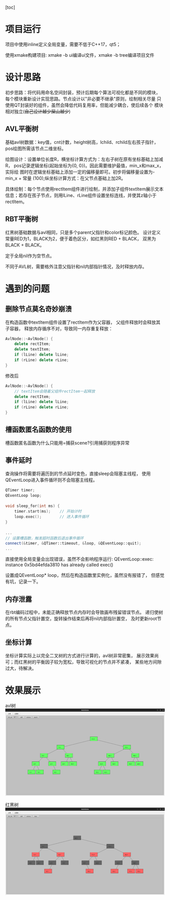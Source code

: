 [toc]

# 项目运行

项目中使用inline定义全局变量，需要不低于C++17，qt5；

使用xmake构建项目: xmake -b ui编译ui文件，xmake -b tree编译项目文件

# 设计思路

初步思路：将代码用命名空间封装，预计后期每个算法可视化都是不同的模块，
每个模块重新设计实现思路。节点设计以"非必要不继承"原则，绘制相关尽量
只使用QT封装好的组件，虽然会降低代码复用率，但能减少耦合，使后续各个
模块相对独立(~~自己设计越少屎山越少~~)

## AVL平衡树

基础avl树数据：key值，cnt计数，height树高，lchild、rchild左右孩子指针，
pos绘图所需该节点二维坐标。

绘图设计：设置单位长度R，横坐标计算方式为：左右子树在原有坐标基础上加减R，
pos记录逻辑坐标(起始坐标为{0, 0})。因此需要维护最值，min_x和max_x，实际绘
图时在逻辑坐标基础上添加一定的偏移量即可。初步将偏移量设置为-min_x + 常量
(100);纵坐标计算方式：在父节点基础上加2R。

具体绘制：每个节点使用rectItem组件进行绘制，并添加子组件textItem展示文本
信息；若存在孩子节点，则用lLine、rLine组件设置坐标连线，并使其z轴小于rectItem。

## RBT平衡树

红黑树基础数据与avl相同，只是多个parent父指针和color标记颜色。
设计定义常量RED为1，BLACK为2，便于着色区分，如红黑则RED + BLACK，
双黑为BLACK + BLACK。

定于全局nil作为空节点。

不同于AVL树，需要格外注意父指针和nil内部指针情况，及时释放内存。

# 遇到的问题

## 删除节点莫名奇妙崩溃

在构造函数中textItem组件设置了rectItem作为父容器，
父组件释放时会释放其子容器，
释放内存循序不对，导致同一内存重复释放：

```c++
AvlNode::~AvlNode() {
    delete rectItem;
    delete textItem;
    if (lLine) delete lLine;
    if (rLine) delete rLine;
}
```

修改后

```c++
AvlNode::~AvlNode() {
    // textItem会随着父组件rectItem一起释放
    delete rectItem;
    if (lLine) delete lLine;
    if (rLine) delete rLine;
}
```


## 槽函数匿名函数的使用

槽函数匿名函数为什么只能用=捕获scene?引用捕获则程序异常


## 事件延时

查询操作将需要将遍历到的节点延时变色，直接sleep会阻塞主线程，
使用QEventLoop进入事件循环则不会阻塞主线程。

```c++
QTimer timer;
QEventLoop loop;

void sleep_for(int ms) {
    timer.start(ms);    // 开始计时
    loop.exec();        // 进入事件循环
}

...
// 设置槽函数，触发超时函数后退出事件循环
connect(&timer, &QTimer::timeout, &loop, &QEventLoop::quit);
...
```
直接使用全局变量会出现错误，虽然不会影响程序运行:
QEventLoop::exec: instance 0x5bd4efda3810 has already called exec()

设置成QEventLoop* loop，然后在构造函数里实例化，虽然没有报错了，
但感觉有坑，记录一下。


## 内存泄露

在rbt编码过程中，未能正确释放节点内存时会导致画布残留错误节点。
递归使树的所有节点父指针置空，旋转操作结束后再将nil内部指针置空，
及时更新root节点。

## 坐标计算

坐标计算实际上以完全二叉树的方式进行计算的，avl树非常密集，
展示效果尚可；而红黑树的平衡因子较为宽松，导致可视化的节点并不紧凑，
某些地方间隙过大，待解决。

# 效果展示

avl树
![avl](./avl.png)

红黑树
![rbt](./rbt.png)
